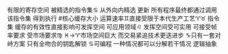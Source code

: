有限的寄存空间 被精选的指令集♋︎ 从外向内精选 更新
所有程序最终都通过调用该指令集 得到执行
#核心缓存大小 运算速率♊︎直接受限于本代生产工艺♈︎♉︎
指令集 缓存的有效性直接影响可发挥空间 可应用领域♌︎
发挥空间受可实用 可接受帧率要求 受市场要求♍︎
♓︎→♈︎市场空间巨大 而交易紧追技术更迭进步
♑︎只有一套对峙方案 只有全吻合的钥匙解锁
♋︎可编程 一种情况都可以分解若干情况 逻辑抽象
